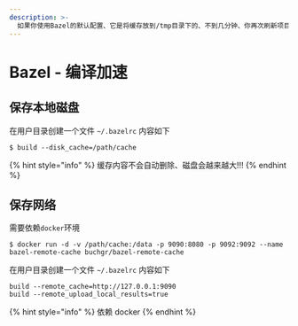 ```yaml
---
description: >-
  如果你使用Bazel的默认配置、它是将缓存放到/tmp目录下的、不到几分钟、你再次刷新项目的时候就没了、这时你就得重新下载构建了、这里教大家两种配置保存cache的方式。
---
```


# Bazel - 编译加速

## 保存本地磁盘

在用户目录创建一个文件 `~/.bazelrc` 内容如下

```
$ build --disk_cache=/path/cache
```

{% hint style="info" %}
 缓存内容不会自动删除、磁盘会越来越大!!!
{% endhint %}

## 保存网络

需要依赖`docker`环境

```text
$ docker run -d -v /path/cache:/data -p 9090:8080 -p 9092:9092 --name bazel-remote-cache buchgr/bazel-remote-cache
```

在用户目录创建一个文件 `~/.bazelrc` 内容如下

```text
build --remote_cache=http://127.0.0.1:9090
build --remote_upload_local_results=true
```

{% hint style="info" %}
依赖 docker
{% endhint %}



